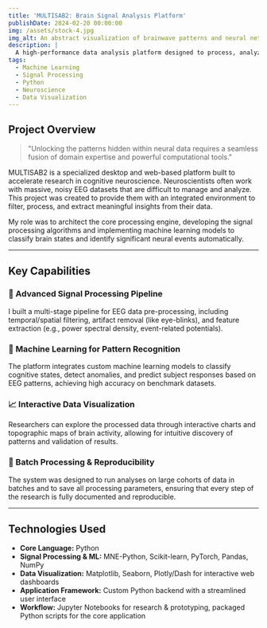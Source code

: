 ```yaml
---
title: 'MULTISAB2: Brain Signal Analysis Platform'
publishDate: 2024-02-20 00:00:00
img: /assets/stock-4.jpg
img_alt: An abstract visualization of brainwave patterns and neural networks.
description: |
  A high-performance data analysis platform designed to process, analyze, and visualize complex EEG brain signals using advanced machine learning and signal processing pipelines.
tags:
  - Machine Learning
  - Signal Processing
  - Python
  - Neuroscience
  - Data Visualization
---
```


## Project Overview

> "Unlocking the patterns hidden within neural data requires a seamless fusion of domain expertise and powerful computational tools."

MULTISAB2 is a specialized desktop and web-based platform built to accelerate research in cognitive neuroscience. Neuroscientists often work with massive, noisy EEG datasets that are difficult to manage and analyze. This project was created to provide them with an integrated environment to filter, process, and extract meaningful insights from their data.

My role was to architect the core processing engine, developing the signal processing algorithms and implementing machine learning models to classify brain states and identify significant neural events automatically.

---

## Key Capabilities

### 🧠 Advanced Signal Processing Pipeline

I built a multi-stage pipeline for EEG data pre-processing, including temporal/spatial filtering, artifact removal (like eye-blinks), and feature extraction (e.g., power spectral density, event-related potentials).

### 🤖 Machine Learning for Pattern Recognition

The platform integrates custom machine learning models to classify cognitive states, detect anomalies, and predict subject responses based on EEG patterns, achieving high accuracy on benchmark datasets.

### 📈 Interactive Data Visualization

Researchers can explore the processed data through interactive charts and topographic maps of brain activity, allowing for intuitive discovery of patterns and validation of results.

### 🔄 Batch Processing & Reproducibility

The system was designed to run analyses on large cohorts of data in batches and to save all processing parameters, ensuring that every step of the research is fully documented and reproducible.

---

## Technologies Used

- **Core Language:** Python
- **Signal Processing & ML:** MNE-Python, Scikit-learn, PyTorch, Pandas, NumPy
- **Data Visualization:** Matplotlib, Seaborn, Plotly/Dash for interactive web dashboards
- **Application Framework:** Custom Python backend with a streamlined user interface
- **Workflow:** Jupyter Notebooks for research & prototyping, packaged Python scripts for the core application
